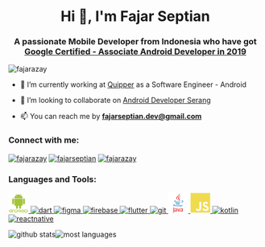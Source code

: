 <h1 align="center">Hi 👋, I'm Fajar Septian</h1>
<h3 align="center">A passionate Mobile Developer from Indonesia who have got <a></>  <a href="https://www.credential.net/2b3374a8-f667-4b7d-9b7a-efc874e08e6e?key=275b85f6a9297be1b9b3979abd2b23ceea7caf36d39d3baa393d87595bf86a6f">Google Certified - Associate Android Developer in 2019</a>

</h3>

<p align="left"> <img src="https://komarev.com/ghpvc/?username=fajarazay" alt="fajarazay" /> </p>

- 🌱 I’m currently working at <a href="https://www.quipper.com/">Quipper</a> as a Software Engineer - Android

- 👯 I’m looking to collaborate on [Android Developer Serang](https://github.com/androidev-serang)

- 📫 You can reach me by **fajarseptian.dev@gmail.com**

<p align="left">
<h3 align="left">Connect with me:</h3>
<a href="https://twitter.com/fajarazay" target="blank"><img align="center" src="https://cdn.jsdelivr.net/npm/simple-icons@3.0.1/icons/twitter.svg" alt="fajarazay" height="30" width="40" /></a>
<a href="https://linkedin.com/in/fajarseptian" target="blank"><img align="center" src="https://cdn.jsdelivr.net/npm/simple-icons@3.0.1/icons/linkedin.svg" alt="fajarseptian" height="30" width="40" /></a>
<a href="https://instagram.com/fajarazay" target="blank"><img align="center" src="https://cdn.jsdelivr.net/npm/simple-icons@3.0.1/icons/instagram.svg" alt="fajarazay" height="30" width="40" /></a>
</p>

<h3 align="left">Languages and Tools:</h3>
<p align="left"> <a href="https://developer.android.com" target="_blank"> <img src="https://github.com/devicons/devicon/blob/master/icons/android/android-plain-wordmark.svg" alt="android" width="40" height="40"/> </a> <a href="https://dart.dev" target="_blank"> <img src="https://www.vectorlogo.zone/logos/dartlang/dartlang-icon.svg" alt="dart" width="40" height="40"/> </a> <a href="https://www.figma.com/" target="_blank"> <img src="https://www.vectorlogo.zone/logos/figma/figma-icon.svg" alt="figma" width="40" height="40"/> </a> <a href="https://firebase.google.com/" target="_blank"> <img src="https://www.vectorlogo.zone/logos/firebase/firebase-icon.svg" alt="firebase" width="40" height="40"/> </a> <a href="https://flutter.dev" target="_blank"> <img src="https://www.vectorlogo.zone/logos/flutterio/flutterio-icon.svg" alt="flutter" width="40" height="40"/> </a> <a href="https://git-scm.com/" target="_blank"> <img src="https://www.vectorlogo.zone/logos/git-scm/git-scm-icon.svg" alt="git" width="40" height="40"/> </a> <a href="https://www.java.com" target="_blank"> <img src="https://github.com/devicons/devicon/blob/master/icons/java/java-original-wordmark.svg" alt="java" width="40" height="40"/> </a> <a href="https://developer.mozilla.org/en-US/docs/Web/JavaScript" target="_blank"> <img src="https://github.com/devicons/devicon/blob/master/icons/javascript/javascript-plain.svg" alt="javascript" width="40" height="40"/> </a> <a href="https://kotlinlang.org" target="_blank"> <img src="https://www.vectorlogo.zone/logos/kotlinlang/kotlinlang-icon.svg" alt="kotlin" width="40" height="40"/> </a> <a href="https://reactnative.dev/" target="_blank"> <img src="https://reactnative.dev/img/header_logo.svg" alt="reactnative" width="40" height="40"/> </a> </p>

<img align="left" src="https://github-readme-stats.vercel.app/api?username=fajarazay&show_icons=true" alt="github stats" />

<img align="left" src="https://github-readme-stats.vercel.app/api/top-langs/?username=fajarazay&layout=compact" alt="most languages" />
<br/>
